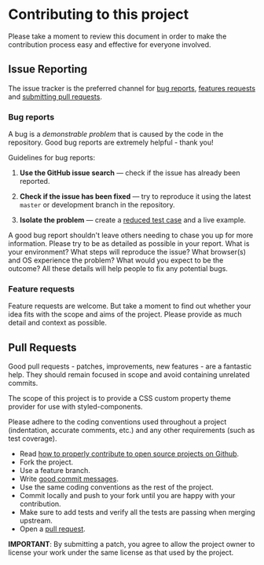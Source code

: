 # Contributing to this project

Please take a moment to review this document in order to make the contribution
process easy and effective for everyone involved.

## Issue Reporting

The issue tracker is the preferred channel for [bug reports](#bugs),
[features requests](#features) and [submitting pull requests](#pull-requests).

<a name="bugs"></a>
### Bug reports

A bug is a _demonstrable problem_ that is caused by the code in the repository.
Good bug reports are extremely helpful - thank you!

Guidelines for bug reports:

1. **Use the GitHub issue search** &mdash; check if the issue has already been
   reported.

2. **Check if the issue has been fixed** &mdash; try to reproduce it using the
   latest `master` or development branch in the repository.

3. **Isolate the problem** &mdash; create a [reduced test case](http://css-tricks.com/reduced-test-cases/) and a live example.

A good bug report shouldn't leave others needing to chase you up for more
information. Please try to be as detailed as possible in your report. What is
your environment? What steps will reproduce the issue? What browser(s) and OS
experience the problem? What would you expect to be the outcome? All these
details will help people to fix any potential bugs.

<a name="features"></a>
### Feature requests

Feature requests are welcome. But take a moment to find out whether your idea
fits with the scope and aims of the project. Please provide as much detail and context as possible.

<a name="pull-requests"></a>
## Pull Requests

Good pull requests - patches, improvements, new features - are a fantastic
help. They should remain focused in scope and avoid containing unrelated
commits.

The scope of this project is to provide a CSS custom property theme provider for use with styled-components.

Please adhere to the coding conventions used throughout a project (indentation,
accurate comments, etc.) and any other requirements (such as test coverage).

* Read [how to properly contribute to open source projects on Github](http://gun.io/blog/how-to-github-fork-branch-and-pull-request).
* Fork the project.
* Use a feature branch.
* Write [good commit messages](http://tbaggery.com/2008/04/19/a-note-about-git-commit-messages.html).
* Use the same coding conventions as the rest of the project.
* Commit locally and push to your fork until you are happy with your contribution.
* Make sure to add tests and verify all the tests are passing when merging upstream.
* Open a [pull request](https://help.github.com/articles/using-pull-requests).

**IMPORTANT**: By submitting a patch, you agree to allow the project owner to
license your work under the same license as that used by the project.